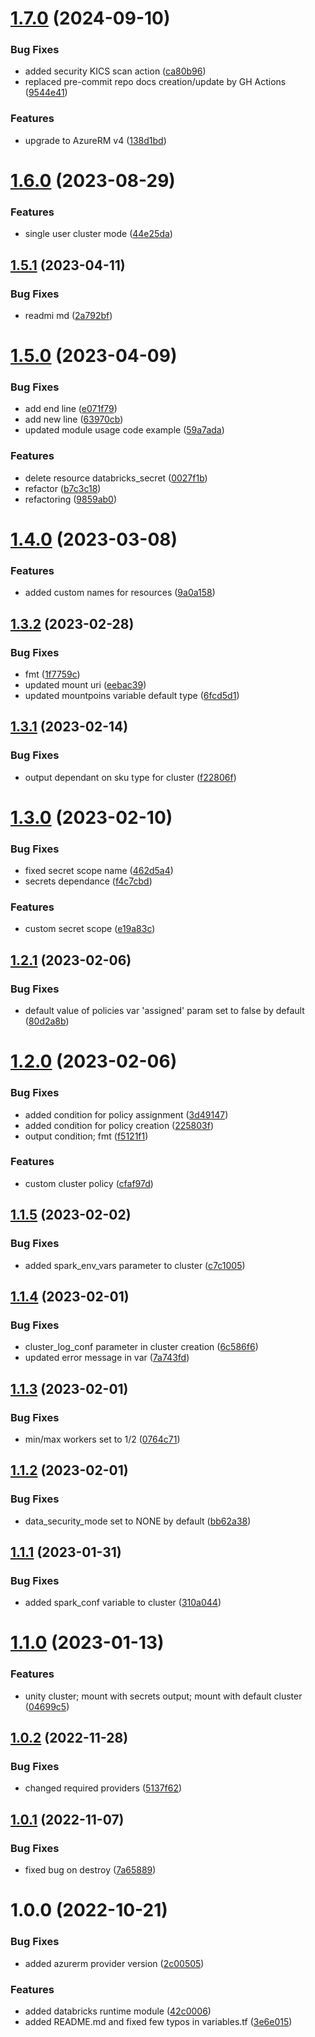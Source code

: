 # [1.7.0](https://github.com/data-platform-hq/terraform-databricks-databricks-runtime/compare/v1.6.0...v1.7.0) (2024-09-10)


### Bug Fixes

* added security KICS scan action ([ca80b96](https://github.com/data-platform-hq/terraform-databricks-databricks-runtime/commit/ca80b9681c2dea45822b8095186146aef0911a24))
* replaced pre-commit repo docs creation/update by GH Actions ([9544e41](https://github.com/data-platform-hq/terraform-databricks-databricks-runtime/commit/9544e41640d161b58c54c1d2573f4f4ce48d9d1e))


### Features

* upgrade to AzureRM v4 ([138d1bd](https://github.com/data-platform-hq/terraform-databricks-databricks-runtime/commit/138d1bdf9c8e49ec7aa079af325e28b88b541bf9))

# [1.6.0](https://github.com/data-platform-hq/terraform-databricks-databricks-runtime/compare/v1.5.1...v1.6.0) (2023-08-29)


### Features

* single user cluster mode ([44e25da](https://github.com/data-platform-hq/terraform-databricks-databricks-runtime/commit/44e25da7386db9e407b678f71b5c5fd2f1a626a1))

## [1.5.1](https://github.com/data-platform-hq/terraform-databricks-databricks-runtime/compare/v1.5.0...v1.5.1) (2023-04-11)


### Bug Fixes

* readmi md ([2a792bf](https://github.com/data-platform-hq/terraform-databricks-databricks-runtime/commit/2a792bfd9d676867f69c37486e7433f6ec832302))

# [1.5.0](https://github.com/data-platform-hq/terraform-databricks-databricks-runtime/compare/v1.4.0...v1.5.0) (2023-04-09)


### Bug Fixes

* add end line ([e071f79](https://github.com/data-platform-hq/terraform-databricks-databricks-runtime/commit/e071f79b7f30405ce8f43eb66e056a7fa9402dcd))
* add new line ([63970cb](https://github.com/data-platform-hq/terraform-databricks-databricks-runtime/commit/63970cb4cc0c91411fef6d7b7af5d0a4708a6142))
* updated module usage code example ([59a7ada](https://github.com/data-platform-hq/terraform-databricks-databricks-runtime/commit/59a7ada16dce18ef0f5f9ab97f20d140ffdf8d4a))


### Features

* delete resource databricks_secret ([0027f1b](https://github.com/data-platform-hq/terraform-databricks-databricks-runtime/commit/0027f1bb02e46a616011d0e46aa8bd80702b5f5b))
* refactor ([b7c3c18](https://github.com/data-platform-hq/terraform-databricks-databricks-runtime/commit/b7c3c18da9eec6f958a52c71cdc6116a981df954))
* refactoring ([9859ab0](https://github.com/data-platform-hq/terraform-databricks-databricks-runtime/commit/9859ab05cf5770dd2da04a38b65aab0576fa9d68))

# [1.4.0](https://github.com/data-platform-hq/terraform-databricks-databricks-runtime/compare/v1.3.2...v1.4.0) (2023-03-08)


### Features

* added custom names for resources ([9a0a158](https://github.com/data-platform-hq/terraform-databricks-databricks-runtime/commit/9a0a1586475b07895c8a033c11962e4fcde4ff6e))

## [1.3.2](https://github.com/data-platform-hq/terraform-databricks-databricks-runtime/compare/v1.3.1...v1.3.2) (2023-02-28)


### Bug Fixes

* fmt ([1f7759c](https://github.com/data-platform-hq/terraform-databricks-databricks-runtime/commit/1f7759c2787d6a3251661c758d01ee5e8dd2cb5c))
* updated mount uri ([eebac39](https://github.com/data-platform-hq/terraform-databricks-databricks-runtime/commit/eebac39ccf01d10faa50b872576a15443e7cc2db))
* updated mountpoins variable default type ([6fcd5d1](https://github.com/data-platform-hq/terraform-databricks-databricks-runtime/commit/6fcd5d11b5e0cc3ae3aef1a1b99c66f93b93a397))

## [1.3.1](https://github.com/data-platform-hq/terraform-databricks-databricks-runtime/compare/v1.3.0...v1.3.1) (2023-02-14)


### Bug Fixes

* output dependant on sku type for cluster ([f22806f](https://github.com/data-platform-hq/terraform-databricks-databricks-runtime/commit/f22806fadc3272108042478bab088906fc324602))

# [1.3.0](https://github.com/data-platform-hq/terraform-databricks-databricks-runtime/compare/v1.2.1...v1.3.0) (2023-02-10)


### Bug Fixes

* fixed secret scope name ([462d5a4](https://github.com/data-platform-hq/terraform-databricks-databricks-runtime/commit/462d5a42ea3d33f0f7c919535fe915b7c296243a))
* secrets dependance ([f4c7cbd](https://github.com/data-platform-hq/terraform-databricks-databricks-runtime/commit/f4c7cbdb8647bffda32abc492b35923d8bfaf517))


### Features

* custom secret scope ([e19a83c](https://github.com/data-platform-hq/terraform-databricks-databricks-runtime/commit/e19a83cc6d5e2816762cbfe7693006eb9f7b3560))

## [1.2.1](https://github.com/data-platform-hq/terraform-databricks-databricks-runtime/compare/v1.2.0...v1.2.1) (2023-02-06)


### Bug Fixes

* default value of policies var 'assigned' param set to false by default ([80d2a8b](https://github.com/data-platform-hq/terraform-databricks-databricks-runtime/commit/80d2a8b7f74648441b246ff406dea40fd838bbdd))

# [1.2.0](https://github.com/data-platform-hq/terraform-databricks-databricks-runtime/compare/v1.1.5...v1.2.0) (2023-02-06)


### Bug Fixes

* added condition for policy assignment ([3d49147](https://github.com/data-platform-hq/terraform-databricks-databricks-runtime/commit/3d49147c2bd67a2d33c94e307879a61ae154c6ed))
* added condition for policy creation ([225803f](https://github.com/data-platform-hq/terraform-databricks-databricks-runtime/commit/225803f25ed7ec8f96adb462d2d02c1d6e1de93e))
* output condition; fmt ([f5121f1](https://github.com/data-platform-hq/terraform-databricks-databricks-runtime/commit/f5121f190aae190232690e75de953ebf3797e856))


### Features

* custom cluster policy ([cfaf97d](https://github.com/data-platform-hq/terraform-databricks-databricks-runtime/commit/cfaf97d7790155d26989cbab60df44e1720d646e))

## [1.1.5](https://github.com/data-platform-hq/terraform-databricks-databricks-runtime/compare/v1.1.4...v1.1.5) (2023-02-02)


### Bug Fixes

* added spark_env_vars parameter to cluster ([c7c1005](https://github.com/data-platform-hq/terraform-databricks-databricks-runtime/commit/c7c1005c0d5f7eec5b8db37e739a2f9663975ca4))

## [1.1.4](https://github.com/data-platform-hq/terraform-databricks-databricks-runtime/compare/v1.1.3...v1.1.4) (2023-02-01)


### Bug Fixes

* cluster_log_conf parameter in cluster creation ([6c586f6](https://github.com/data-platform-hq/terraform-databricks-databricks-runtime/commit/6c586f693ea4c71aa55c6556f6e4e2bc188960f1))
* updated error message in var ([7a743fd](https://github.com/data-platform-hq/terraform-databricks-databricks-runtime/commit/7a743fd6e9a49b05290c1517f00d5f1025bb22b6))

## [1.1.3](https://github.com/data-platform-hq/terraform-databricks-databricks-runtime/compare/v1.1.2...v1.1.3) (2023-02-01)


### Bug Fixes

* min/max workers set to 1/2 ([0764c71](https://github.com/data-platform-hq/terraform-databricks-databricks-runtime/commit/0764c7125f5272bef20f72da4918e349df235c28))

## [1.1.2](https://github.com/data-platform-hq/terraform-databricks-databricks-runtime/compare/v1.1.1...v1.1.2) (2023-02-01)


### Bug Fixes

* data_security_mode set to NONE by default ([bb62a38](https://github.com/data-platform-hq/terraform-databricks-databricks-runtime/commit/bb62a38745c14d641b17bedcf1c6c797acbf7409))

## [1.1.1](https://github.com/data-platform-hq/terraform-databricks-databricks-runtime/compare/v1.1.0...v1.1.1) (2023-01-31)


### Bug Fixes

* added spark_conf variable to cluster ([310a044](https://github.com/data-platform-hq/terraform-databricks-databricks-runtime/commit/310a044920e2d435d48f19c295258a281613982a))

# [1.1.0](https://github.com/data-platform-hq/terraform-databricks-databricks-runtime/compare/v1.0.2...v1.1.0) (2023-01-13)


### Features

* unity cluster; mount with secrets output; mount with default cluster ([04699c5](https://github.com/data-platform-hq/terraform-databricks-databricks-runtime/commit/04699c521ad7ef081c5970e7a0ecbf30cccc39ad))

## [1.0.2](https://github.com/data-platform-hq/terraform-databricks-databricks-runtime/compare/v1.0.1...v1.0.2) (2022-11-28)


### Bug Fixes

* changed required providers ([5137f62](https://github.com/data-platform-hq/terraform-databricks-databricks-runtime/commit/5137f624d24768ccfb24d49d919552d5edcfe902))

## [1.0.1](https://github.com/data-platform-hq/terraform-databricks-databricks-runtime/compare/v1.0.0...v1.0.1) (2022-11-07)


### Bug Fixes

* fixed bug on destroy ([7a65889](https://github.com/data-platform-hq/terraform-databricks-databricks-runtime/commit/7a658892fba8e8b56d15af29fc568679537723cc))

# 1.0.0 (2022-10-21)


### Bug Fixes

* added azurerm provider version ([2c00505](https://github.com/data-platform-hq/terraform-databricks-databricks-runtime/commit/2c00505ad6c22473546848e1ecda5ef2aeb955d5))


### Features

* added databricks runtime module ([42c0006](https://github.com/data-platform-hq/terraform-databricks-databricks-runtime/commit/42c00061ae1252b5000e81e233a07098cd52c77a))
* added README.md and fixed few typos in variables.tf ([3e6e015](https://github.com/data-platform-hq/terraform-databricks-databricks-runtime/commit/3e6e015233e0aff02fd3b23fe376679f8f9e72ce))
